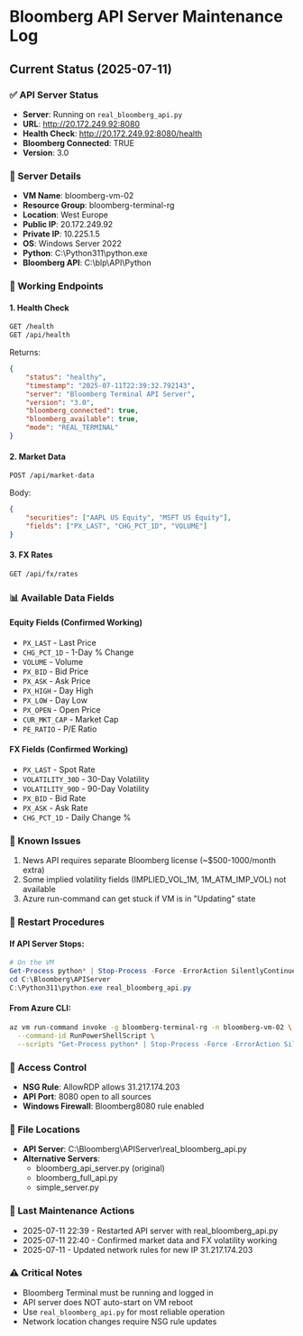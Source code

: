 # Bloomberg API Server Maintenance Log

## Current Status (2025-07-11)

### ✅ API Server Status
- **Server**: Running on `real_bloomberg_api.py`
- **URL**: http://20.172.249.92:8080
- **Health Check**: http://20.172.249.92:8080/health
- **Bloomberg Connected**: TRUE
- **Version**: 3.0

### 🔧 Server Details
- **VM Name**: bloomberg-vm-02
- **Resource Group**: bloomberg-terminal-rg
- **Location**: West Europe
- **Public IP**: 20.172.249.92
- **Private IP**: 10.225.1.5
- **OS**: Windows Server 2022
- **Python**: C:\Python311\python.exe
- **Bloomberg API**: C:\blp\API\Python

### 📡 Working Endpoints

#### 1. Health Check
```bash
GET /health
GET /api/health
```
Returns:
```json
{
    "status": "healthy",
    "timestamp": "2025-07-11T22:39:32.792143",
    "server": "Bloomberg Terminal API Server",
    "version": "3.0",
    "bloomberg_connected": true,
    "bloomberg_available": true,
    "mode": "REAL_TERMINAL"
}
```

#### 2. Market Data
```bash
POST /api/market-data
```
Body:
```json
{
    "securities": ["AAPL US Equity", "MSFT US Equity"],
    "fields": ["PX_LAST", "CHG_PCT_1D", "VOLUME"]
}
```

#### 3. FX Rates
```bash
GET /api/fx/rates
```

### 📊 Available Data Fields

#### Equity Fields (Confirmed Working)
- `PX_LAST` - Last Price
- `CHG_PCT_1D` - 1-Day % Change
- `VOLUME` - Volume
- `PX_BID` - Bid Price
- `PX_ASK` - Ask Price
- `PX_HIGH` - Day High
- `PX_LOW` - Day Low
- `PX_OPEN` - Open Price
- `CUR_MKT_CAP` - Market Cap
- `PE_RATIO` - P/E Ratio

#### FX Fields (Confirmed Working)
- `PX_LAST` - Spot Rate
- `VOLATILITY_30D` - 30-Day Volatility
- `VOLATILITY_90D` - 90-Day Volatility
- `PX_BID` - Bid Rate
- `PX_ASK` - Ask Rate
- `CHG_PCT_1D` - Daily Change %

### 🚨 Known Issues
1. News API requires separate Bloomberg license (~$500-1000/month extra)
2. Some implied volatility fields (IMPLIED_VOL_1M, 1M_ATM_IMP_VOL) not available
3. Azure run-command can get stuck if VM is in "Updating" state

### 🔄 Restart Procedures

#### If API Server Stops:
```powershell
# On the VM
Get-Process python* | Stop-Process -Force -ErrorAction SilentlyContinue
cd C:\Bloomberg\APIServer
C:\Python311\python.exe real_bloomberg_api.py
```

#### From Azure CLI:
```bash
az vm run-command invoke -g bloomberg-terminal-rg -n bloomberg-vm-02 \
  --command-id RunPowerShellScript \
  --scripts "Get-Process python* | Stop-Process -Force -ErrorAction SilentlyContinue; cd C:\Bloomberg\APIServer; Start-Process C:\Python311\python.exe -ArgumentList 'real_bloomberg_api.py' -WindowStyle Hidden"
```

### 🔐 Access Control
- **NSG Rule**: AllowRDP allows 31.217.174.203
- **API Port**: 8080 open to all sources
- **Windows Firewall**: Bloomberg8080 rule enabled

### 📁 File Locations
- **API Server**: C:\Bloomberg\APIServer\real_bloomberg_api.py
- **Alternative Servers**: 
  - bloomberg_api_server.py (original)
  - bloomberg_full_api.py
  - simple_server.py

### 📝 Last Maintenance Actions
- 2025-07-11 22:39 - Restarted API server with real_bloomberg_api.py
- 2025-07-11 22:40 - Confirmed market data and FX volatility working
- 2025-07-11 - Updated network rules for new IP 31.217.174.203

### ⚠️ Critical Notes
- Bloomberg Terminal must be running and logged in
- API server does NOT auto-start on VM reboot
- Use `real_bloomberg_api.py` for most reliable operation
- Network location changes require NSG rule updates